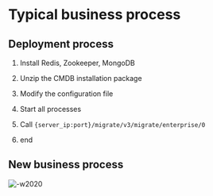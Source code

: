 # Typical business process
## Deployment process

1. Install Redis, Zookeeper, MongoDB

2. Unzip the CMDB installation package

3. Modify the configuration file

4. Start all processes

5. Call `{server_ip:port}/migrate/v3/migrate/enterprise/0`

6. end

## New business process

![-w2020](../assets/3.png)